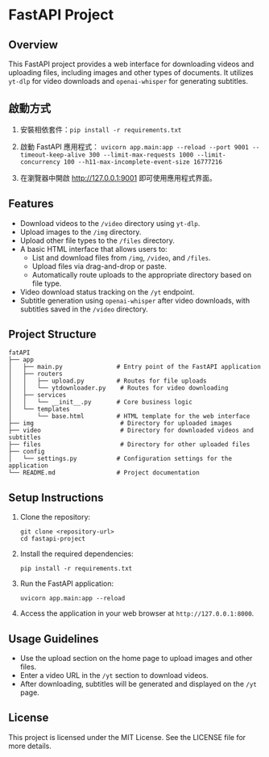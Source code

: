 # FastAPI Project

## Overview

This FastAPI project provides a web interface for downloading videos and uploading files, including images and other types of documents. It utilizes `yt-dlp` for video downloads and `openai-whisper` for generating subtitles.

## 啟動方式

1. 安裝相依套件：`pip install -r requirements.txt`

2. 啟動 FastAPI 應用程式：
   `uvicorn app.main:app --reload --port 9001 --timeout-keep-alive 300 --limit-max-requests 1000 --limit-concurrency 100 --h11-max-incomplete-event-size 16777216`

3. 在瀏覽器中開啟 <http://127.0.0.1:9001> 即可使用應用程式界面。

## Features

- Download videos to the `/video` directory using `yt-dlp`.
- Upload images to the `/img` directory.
- Upload other file types to the `/files` directory.
- A basic HTML interface that allows users to:
  - List and download files from `/img`, `/video`, and `/files`.
  - Upload files via drag-and-drop or paste.
  - Automatically route uploads to the appropriate directory based on file type.
- Video download status tracking on the `/yt` endpoint.
- Subtitle generation using `openai-whisper` after video downloads, with subtitles saved in the `/video` directory.

## Project Structure

```
fatAPI
├── app
│   ├── main.py               # Entry point of the FastAPI application
│   ├── routers
│   │   ├── upload.py         # Routes for file uploads
│   │   └── ytdownloader.py    # Routes for video downloading
│   ├── services
│   │   └── __init__.py       # Core business logic
│   └── templates
│       └── base.html         # HTML template for the web interface
├── img                        # Directory for uploaded images
├── video                      # Directory for downloaded videos and subtitles
├── files                      # Directory for other uploaded files
├── config
│   └── settings.py           # Configuration settings for the application
└── README.md                 # Project documentation
```

## Setup Instructions

1. Clone the repository:
   ```
   git clone <repository-url>
   cd fastapi-project
   ```

2. Install the required dependencies:
   ```
   pip install -r requirements.txt
   ```

3. Run the FastAPI application:
   ```
   uvicorn app.main:app --reload
   ```

4. Access the application in your web browser at `http://127.0.0.1:8000`.

## Usage Guidelines

- Use the upload section on the home page to upload images and other files.
- Enter a video URL in the `/yt` section to download videos.
- After downloading, subtitles will be generated and displayed on the `/yt` page.

## License

This project is licensed under the MIT License. See the LICENSE file for more details.
